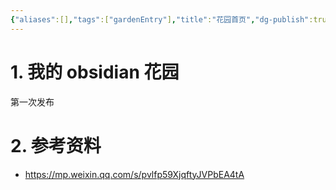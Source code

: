 ```yaml
---
{"aliases":[],"tags":["gardenEntry"],"title":"花园首页","dg-publish":true,"dg-home":true,"date":"2025-05-31 10:09:37","date_modify":"2025-05-31 10:25:44","permalink":"/100_Inbox/花园首页/","dgPassFrontmatter":true,"noteIcon":"","created":"2025-05-31T10:09:37.665+08:00","updated":"2025-05-31T10:25:46.859+08:00"}
---
```



# 1. 我的 obsidian 花园

第一次发布

# 2. 参考资料

- https://mp.weixin.qq.com/s/pvlfp59XjqftyJVPbEA4tA
